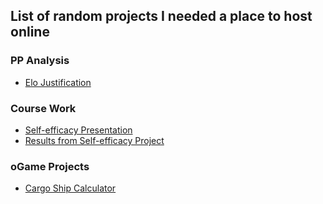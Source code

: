 ## List of random projects I needed a place to host online

### PP Analysis
* [Elo Justification](/PP_Analysis/elojust.html)

### Course Work
* [Self-efficacy Presentation](/SelfEfficacyPresentation.html)
* [Results from Self-efficacy Project](https://github.com/curiotiks/webspace/blob/main/self-efficacy/se_ecd_eda.ipynb)

### oGame Projects
* [Cargo Ship Calculator](/oGameCalculator/index.html)
